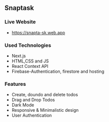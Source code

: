 ## Snaptask

### Live Website
* https://snapta-sk.web.app

### Used Technologies
* Next.js
* HTML,CSS and JS
* React Context API
* Firebase-Authentication, firestore and hosting

### Features
* Create, doundo and delete todos
* Drag and Drop Todos
* Dark Mode
* Responsive & Minimalistic design
* User Authentication

